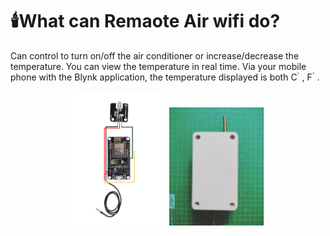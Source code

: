 # 🕯️What can Remaote Air wifi do?
Can control to turn on/off the air conditioner or increase/decrease the temperature. You can view the temperature in real time. Via your mobile phone with the Blynk application, the temperature displayed is both C ํ , F ํ  .

<p align="center" >
  <img src="RemoteAir.png" width="30%" >  
  <img src="ตัวอย่าง.png" width="30%">
</p><br>

